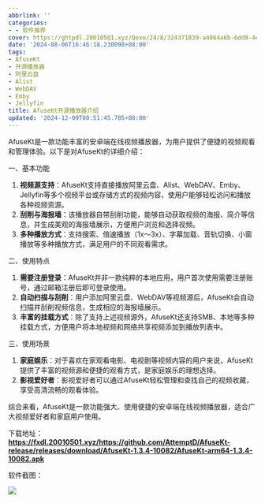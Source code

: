 ```yaml
---
abbrlink: ''
categories:
- - 软件推荐
cover: https://ghtpdl.20010501.xyz/Qexo/24/8/324371839-a4064a6b-6dd8-4ead-be83-3820845a81e4_8c0b56a594071755f5d0fb1738bd2ec7.jpg
date: '2024-08-06T16:46:18.230098+08:00'
tags:
- AfuseKt
- 开源播放器
- 阿里云盘
- Alist
- WebDAV
- Emby
- Jellyfin
title: AfuseKt开源播放器介绍
updated: '2024-12-09T00:51:45.785+08:00'
---
```

AfuseKt是一款功能丰富的安卓端在线视频播放器，为用户提供了便捷的视频观看和管理体验。以下是对AfuseKt的详细介绍：

一、基本功能

1. **视频源支持**：AfuseKt支持直接播放阿里云盘、Alist、WebDAV、Emby、Jellyfin等多个视频平台或存储方式的视频内容，使用户能够轻松访问和播放各种视频资源。
2. **刮削与海报墙**：该播放器自带刮削功能，能够自动获取视频的海报、简介等信息，并生成美观的海报墙展示，方便用户浏览和选择视频。
3. **多种播放方式**：支持搜索、倍速播放（1x～3x）、字幕加载、音轨切换、小窗播放等多种播放方式，满足用户的不同观看需求。

二、使用特点

1. **需要注册登录**：AfuseKt并非一款纯粹的本地应用，用户首次使用需要注册账号，通过邮箱注册后即可登录使用。
2. **自动扫描与刮削**：用户添加阿里云盘、WebDAV等视频源后，AfuseKt会自动扫描并刮削视频信息，生成相应的海报墙展示。
3. **丰富的挂载方式**：除了支持上述视频源外，AfuseKt还支持SMB、本地等多种挂载方式，方便用户将本地视频和网络共享视频添加到播放列表中。

三、使用场景

1. **家庭娱乐**：对于喜欢在家观看电影、电视剧等视频内容的用户来说，AfuseKt提供了丰富的视频源和便捷的观看方式，是家庭娱乐的理想选择。
2. **影视爱好者**：影视爱好者可以通过AfuseKt轻松管理和查找自己的视频收藏，享受高清流畅的观看体验。

综合来看，AfuseKt是一款功能强大、使用便捷的安卓端在线视频播放器，适合广大视频爱好者和家庭用户使用。

下载地址：**https://fxdl.20010501.xyz/https://github.com/AttemptD/AfuseKt-release/releases/download/AfuseKt-1.3.4-10082/AfuseKt-arm64-1.3.4-10082.apk**

软件截图：

![](https://fxdl.20010501.xyz/https://raw.githubusercontent.com/tianpengwan/hexoxxtc/master/Qexo/24/8/324371839-a4064a6b-6dd8-4ead-be83-3820845a81e4_8c0b56a594071755f5d0fb1738bd2ec7.jpg)
